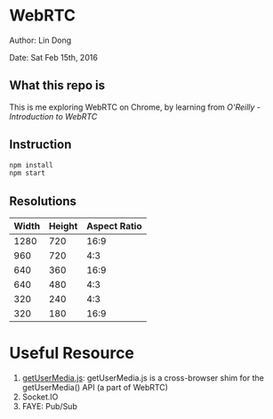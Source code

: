 # WebRTC

Author: Lin Dong

Date: Sat Feb 15th, 2016


## What this repo is

This is me exploring WebRTC on Chrome, by learning from *O'Reilly - Introduction to WebRTC*


## Instruction

```bash
npm install
npm start
```

## Resolutions

| Width | Height | Aspect Ratio|
| ------| -------| ------------|
| 1280  |720     |16:9         |
| 960   |720     |4:3          |
| 640   |360     |16:9         |
| 640   |480     |4:3          |
| 320   |240     |4:3          |
| 320   |180     |16:9         |


# Useful Resource

1. [getUserMedia.js](https://github.com/addyosmani/getUserMedia.js/):
getUserMedia.js is a cross-browser shim for the getUserMedia() API (a part of
WebRTC)
2. Socket.IO
3. FAYE: Pub/Sub